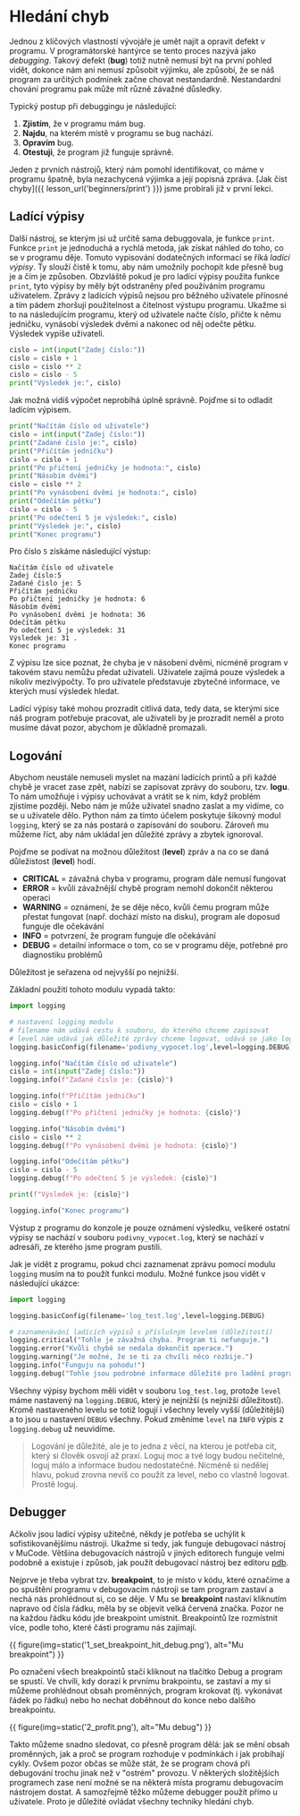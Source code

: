 # Hledání chyb

Jednou z klíčových vlastností vývojáře je umět najít a opravit defekt v programu. V programátorské hantýrce se tento proces nazývá jako _debugging_. Takový defekt (__bug__) totiž nutně nemusí být na první pohled vidět, dokonce nám ani nemusí způsobit výjimku, ale způsobí, že se náš program za určitých podmínek začne chovat nestandardně. Nestandardní chování programu pak může mít různě závažné důsledky.

Typický postup při debuggingu je následující:


1. __Zjistím__, že v programu mám bug.
2. __Najdu__, na kterém místě v programu se bug nachází.
3. __Opravím__ bug.
4. __Otestuji__, že program již funguje správně.

Jeden z prvních nástrojů, který nám pomohl identifikovat, co máme v programu špatně, byla nezachycená výjimka a její popisná zpráva. [Jak číst chyby]({{ lesson_url('beginners/print') }}) jsme probírali již v první lekci.

## Ladící výpisy

Další nástroj, se kterým jsi už určitě sama debuggovala, je funkce `print`. Funkce `print` je jednoduchá a rychlá metoda, jak získat náhled do toho, co se v programu děje. Tomuto vypisování dodatečných informací se říká _ladící výpisy_. Ty slouží čistě k tomu, aby nám umožnily pochopit kde přesně bug je a čím je způsoben. Obzvláště pokud je pro ladící výpisy použita funkce `print`, tyto výpisy by měly být odstraněny před používáním programu uživatelem. Zprávy z ladících výpisů nejsou pro běžného uživatele přínosné a tím pádem zhoršují použitelnost a čitelnost výstupu programu.
Ukažme si to na následujícím programu, který od uživatele načte číslo, přičte k němu jedničku, vynásobí výsledek dvěmi a nakonec od něj odečte pětku. Výsledek vypíše uživateli.

```python
cislo = int(input("Zadej číslo:"))
cislo = cislo + 1
cislo = cislo ** 2
cislo = cislo - 5
print("Výsledek je:", cislo)
```

Jak možná vidíš výpočet neprobíhá úplně správně. Pojďme si to odladit ladícím výpisem.

```python
print("Načítám číslo od uživatele")
cislo = int(input("Zadej číslo:"))
print("Zadané čislo je:", cislo)
print("Přičítám jedničku")
cislo = cislo + 1
print("Po přičtení jedničky je hodnota:", cislo)
print("Násobím dvěmi")
cislo = cislo ** 2
print("Po vynásobení dvěmi je hodnota:", cislo)
print("Odečítám pětku")
cislo = cislo - 5
print("Po odečtení 5 je výsledek:", cislo)
print("Výsledek je:", cislo)
print("Konec programu")
```

Pro číslo `5` získáme následující výstup:

```
Načítám číslo od uživatele
Zadej číslo:5
Zadané čislo je: 5
Přičítám jedničku
Po přičtení jedničky je hodnota: 6
Násobím dvěmi
Po vynásobení dvěmi je hodnota: 36
Odečítám pětku
Po odečtení 5 je výsledek: 31
Výsledek je: 31 .
Konec programu
```

Z výpisu lze sice poznat, že chyba je v násobení dvěmi, nicméně program v takovém stavu nemůžu předat uživateli. Uživatele zajímá pouze výsledek a nikoliv mezivýpočty. To pro uživatele představuje zbytečné informace, ve kterých musí výsledek hledat.

Ladící výpisy také mohou prozradit citlivá data, tedy data, se kterými sice náš program potřebuje pracovat, ale uživateli by je prozradit neměl a proto musíme dávat pozor, abychom je důkladně promazali.

## Logování

Abychom neustále nemuseli myslet na mazání ladících printů a při každé chybě je vracet zase zpět, nabízí se zapisovat zprávy do souboru, tzv. __logu__. To nám umožňuje i výpisy uchovávat a vrátit se k nim, když problém zjistíme později. Nebo nám je může uživatel snadno zaslat a my vidíme, co se u uživatele dělo. Python nám za tímto účelem poskytuje šikovný modul `logging`, který se za nás postará o zapisování do souboru. Zároveň mu můžeme říct, aby nám ukládal jen důležité zprávy a zbytek ignoroval.

Pojďme se podívat na možnou důležitost (__level__) zpráv a na co se daná důležistost (__level__) hodí.

* __CRITICAL__ = závažná chyba v programu, program dále nemusí fungovat
* __ERROR__ = kvůli závažnější chybě program nemohl dokončit některou operaci
* __WARNING__ = oznámení, že se děje něco, kvůli čemu program může přestat fungovat (např. dochází místo na disku), program ale doposud funguje dle očekávání
* __INFO__ = potvrzení, že program funguje dle očekávání
* __DEBUG__ = detailní informace o tom, co se v programu děje, potřebné pro diagnostiku problémů

Důležitost je seřazena od nejvyšší po nejnižší.

Základní použití tohoto modulu vypadá takto:

```python
import logging

# nastavení logging modulu
# filename nám udává cestu k souboru, do kterého chceme zapisovat
# level nám udává jak důležité zprávy chceme logovat, udává se jako logging.LEVEL, pozor - není to string
logging.basicConfig(filename='podivny_vypocet.log',level=logging.DEBUG)

logging.info("Načítám číslo od uživatele")
cislo = int(input("Zadej číslo:"))
logging.info(f"Zadané čislo je: {cislo}")

logging.info(f"Přičítám jedničku")
cislo = cislo + 1
logging.debug(f"Po přičtení jedničky je hodnota: {cislo}")

logging.info("Násobím dvěmi")
cislo = cislo ** 2
logging.debug(f"Po vynásobení dvěmi je hodnota: {cislo}")

logging.info("Odečítám pětku")
cislo = cislo - 5
logging.debug(f"Po odečtení 5 je výsledek: {cislo}")

print(f"Výsledek je: {cislo}")

logging.info("Konec programu")
```

Výstup z programu do konzole je pouze oznámení výsledku, veškeré ostatní výpisy se nachází v souboru `podivny_vypocet.log`, který se nachází v adresáři, ze kterého jsme program pustili.

Jak je vidět z programu, pokud chci zaznamenat zprávu pomocí modulu `logging` musím na to použít funkci modulu. Možné funkce jsou vidět v následující ukázce:

```python
import logging

logging.basicConfig(filename='log_test.log',level=logging.DEBUG)

# zaznamenávání ladících výpisů s příslušným levelem (důležitostí)
logging.critical("Tohle je závažná chyba. Program ti nefunguje.")
logging.error("Kvůli chybě se nedala dokončit operace.")
logging.warning("Je možné, že se ti za chvíli něco rozbije.")
logging.info("Funguju na pohodu!")
logging.debug("Tohle jsou podrobné informace důležité pro ladění programu.")
```

Všechny výpisy bychom měli vidět v souboru `log_test.log`, protože `level` máme nastavený na `logging.DEBUG`, který je nejnižší (s nejnižší důležitostí). Kromě nastaveného levelu se totiž logují i všechny levely vyšší (důležitější) a to jsou u nastavení `DEBUG` všechny. Pokud změníme `level` na `INFO` výpis z `logging.debug` už neuvidíme.

> Logování je důležité, ale je to jedna z věcí, na kterou je potřeba cit, který si člověk osvojí až praxí. Loguj moc a tvé logy budou nečitelné, loguj málo a informace budou nedostatečné. Nicméně si nedělej hlavu, pokud zrovna nevíš co použít za level, nebo co vlastně logovat. Prostě loguj.

## Debugger

Ačkoliv jsou ladící výpisy užitečné, někdy je potřeba se uchýlit k sofistikovanějšímu nástroji. Ukažme si tedy, jak funguje debugovací nástroj v MuCode.
Většina debugovacích nástrojů v jiných editorech funguje velmi podobně a existuje 
i způsob, jak použít debugovací nástroj bez editoru [pdb](https://docs.python.org/3/library/pdb.html). 

Nejprve je třeba vybrat tzv. __breakpoint__, to je místo v kódu, které označíme 
a po spuštění programu v debugovacím nástroji se tam
program zastaví a nechá nás prohlédnout si, co se děje. V Mu se
__breakpoint__ nastaví kliknutím napravo od čísla řádku, měla by se objevit velká 
červená značka. Pozor ne na každou řádku kódu jde breakpoint umístnit. Breakpointů 
lze rozmístnit více, podle toho, které části programu nás zajímají.

{{ figure(img=static('1_set_breakpoint_hit_debug.png'), alt="Mu breakpoint") }}

Po označení všech breakpointů stačí kliknout na tlačítko Debug a program se spustí.
Ve chvíli, kdy dorazí k prvnímu brakpointu, se zastaví a my si můžeme prohlédnout
obsah proměnných, program krokovat (tj. vykonávat řádek po řádku) nebo ho nechat 
doběhnout do konce nebo dalšího breakpointu.

{{ figure(img=static('2_profit.png'), alt="Mu debug") }}

Takto můžeme snadno sledovat, co přesně program dělá: jak se mění obsah proměnných,
jak a proč se program rozhoduje v podmínkách i jak probíhají cykly. Ovšem pozor
občas se může stát, že se program chová při debugování trochu jinak než v "ostrém"
provozu. V některých složitějších programech zase není možné se na některá místa 
programu debugovacím nástrojem  dostat. A samozřejmě těžko můžeme debugger použít 
přímo u uživatele. Proto je důležité ovládat všechny techniky hledání chyb.
